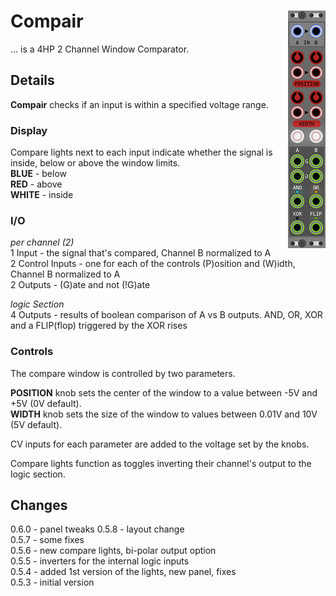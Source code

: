 # Compair <img align="right" src="images/compair_100.png">
... is a 4HP 2 Channel Window Comparator.  

## Details
**Compair** checks if an input is within a specified voltage range. 

### Display
Compare lights next to each input indicate whether the signal is inside, below or above the window limits.  
**BLUE** - below  
**RED** - above  
**WHITE** - inside  

### I/O
_per channel (2)_  
1 Input - the signal that's compared, Channel B normalized to A  
2 Control Inputs - one for each of the controls (P)osition and (W)idth, Channel B normalized to A  
2 Outputs - (G)ate and not (!G)ate  

_logic Section_  
4 Outputs - results of boolean comparison of A vs B outputs. AND, OR, XOR and a FLIP(flop) triggered by the XOR rises  

### Controls
The compare window is controlled by two parameters.  
  
**POSITION** knob sets the center of the window to a value between -5V and +5V (0V default).  
**WIDTH** knob sets the size of the window to values between 0.01V and 10V (5V default).  
  
CV inputs for each parameter are added to the voltage set by the knobs.  

Compare lights function as toggles inverting their channel's output to the logic section.  

## Changes
0.6.0 - panel tweaks
0.5.8 - layout change  
0.5.7 - some fixes  
0.5.6 - new compare lights, bi-polar output option  
0.5.5 - inverters for the internal logic inputs  
0.5.4 - added 1st version of the lights, new panel, fixes  
0.5.3 - initial version  
